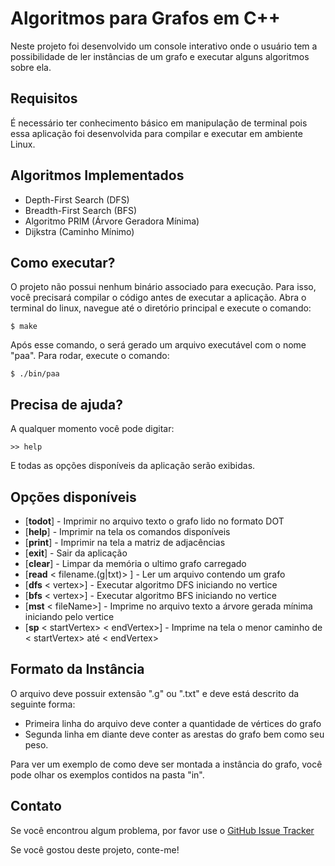 # Algoritmos para Grafos em C++ 

Neste projeto foi desenvolvido um console interativo onde o usuário tem a possibilidade de ler instâncias de um grafo e executar alguns algoritmos sobre ela.

## Requisitos

É necessário ter conhecimento básico em manipulação de terminal pois essa aplicação foi desenvolvida para compilar e executar em ambiente Linux. 

## Algoritmos Implementados

- Depth-First Search (DFS)
- Breadth-First Search  (BFS)
- Algoritmo PRIM (Árvore Geradora Mínima)
- Dijkstra (Caminho Mínimo)

## Como executar?

O projeto não possui nenhum binário associado para execução. Para isso, você precisará compilar o código antes de executar a aplicação. Abra o terminal do linux, navegue até o diretório principal e execute o comando:

```shell
$ make
````

Após esse comando, o será gerado um arquivo executável com o nome "paa". Para rodar, execute o comando:

```shell
$ ./bin/paa
```

## Precisa de ajuda?

A qualquer momento você pode digitar:

```shell
>> help
```

E todas as opções disponíveis da aplicação serão exibidas.

## Opções disponíveis

* [<b>todot</b>] - Imprimir no arquivo texto o grafo lido no formato DOT
* [<b>help</b>] - Imprimir na tela os comandos disponíveis
* [<b>print</b>] - Imprimir na tela a matriz de adjacências
* [<b>exit</b>] - Sair da aplicação
* [<b>clear</b>] - Limpar da memória o ultimo grafo carregado
* [<b>read</b> < filename.(g|txt)\> ] - Ler um arquivo contendo um grafo
* [<b>dfs</b> < vertex>] - Executar algoritmo DFS iniciando no vertice <vertice>
* [<b>bfs</b> < vertex>] - Executar algoritmo BFS iniciando no vertice <vertice>
* [<b>mst</b> < fileName>] - Imprime no arquivo texto a árvore gerada mínima iniciando pelo vertice <vertice>
* [<b>sp</b> < startVertex> < endVertex>] - Imprime na tela o menor caminho de < startVertex> até < endVertex>

## Formato da Instância

O arquivo deve possuir extensão ".g" ou ".txt" e deve está descrito da seguinte forma:

* Primeira linha do arquivo deve conter a quantidade de vértices do grafo
* Segunda linha em diante deve conter as arestas do grafo bem como seu peso.

Para ver um exemplo de como deve ser montada a instância do grafo, você pode olhar os exemplos contidos na pasta "in".

## Contato

Se você encontrou algum problema, por favor use o [GitHub Issue Tracker](https://github.com/thiagodnf/algoritmos-para-grafos-em-c-plus-plus/issues) 

Se você gostou deste projeto, conte-me!
